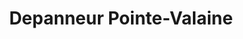 ---
title: "Depanneur Pointe-Valaine"
url: /otterburn-park/depanneur-pointe-valaine/
shop: convenience
---